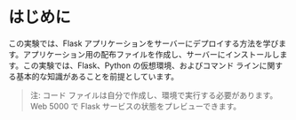 # はじめに

この実験では、Flask アプリケーションをサーバーにデプロイする方法を学びます。アプリケーション用の配布ファイルを作成し、サーバーにインストールします。この実験では、Flask、Python の仮想環境、およびコマンド ラインに関する基本的な知識があることを前提としています。

> 注: コード ファイルは自分で作成し、環境で実行する必要があります。Web 5000 で Flask サービスの状態をプレビューできます。
